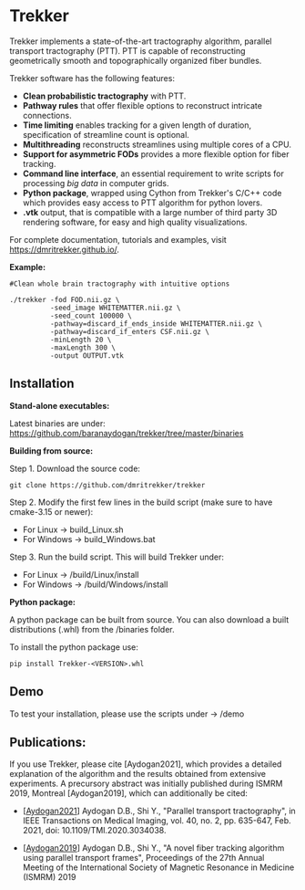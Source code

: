 Trekker
=======

Trekker implements a state-of-the-art tractography algorithm, parallel transport tractography (PTT). PTT is capable of reconstructing geometrically smooth and topographically organized fiber bundles.

Trekker software has the following features:

- **Clean probabilistic tractography** with PTT.
- **Pathway rules** that offer flexible options to reconstruct intricate connections.
- **Time limiting** enables tracking for a given length of duration, specification of streamline count is optional.
- **Multithreading** reconstructs streamlines using multiple cores of a CPU.
- **Support for asymmetric FODs** provides a more flexible option for fiber tracking.
- **Command line interface**, an essential requirement to write scripts for processing *big data* in computer grids.
- **Python package**, wrapped using Cython from Trekker's C/C++ code which provides easy access to PTT algorithm for python lovers.
- **.vtk** output, that is compatible with a large number of third party 3D rendering software, for easy and high quality visualizations.

For complete documentation, tutorials and examples, visit https://dmritrekker.github.io/.

**Example:**

    #Clean whole brain tractography with intuitive options

    ./trekker -fod FOD.nii.gz \
              -seed_image WHITEMATTER.nii.gz \
              -seed_count 100000 \
              -pathway=discard_if_ends_inside WHITEMATTER.nii.gz \
              -pathway=discard_if_enters CSF.nii.gz \
              -minLength 20 \
              -maxLength 300 \
              -output OUTPUT.vtk


Installation
------------


**Stand-alone executables:**

Latest binaries are under: https://github.com/baranaydogan/trekker/tree/master/binaries


**Building from source:**

Step 1. Download the source code:

	git clone https://github.com/dmritrekker/trekker

Step 2. Modify the first few lines in the build script (make sure to have cmake-3.15 or newer):

- For Linux -> build_Linux.sh
- For Windows -> build_Windows.bat

Step 3. Run the build script. This will build Trekker under:

- For Linux -> <TrekkerFolder>/build/Linux/install
- For Windows -> <TrekkerFolder>/build/Windows/install

**Python package:**

A python package can be built from source. You can also download a built distributions (.whl) from the /binaries folder.

To install the python package use:

    pip install Trekker-<VERSION>.whl


Demo
----

To test your installation, please use the scripts under -> <TrekkerFolder>/demo


Publications:
------------

If you use Trekker, please cite [Aydogan2021], which provides a detailed explanation of the algorithm and the results obtained from extensive experiments. A precursory abstract was initially published during ISMRM 2019, Montreal [Aydogan2019], which can additionally be cited:

- [[Aydogan2021](https://ieeexplore.ieee.org/abstract/document/9239977/)] Aydogan D.B., Shi Y., "Parallel transport tractography", in IEEE Transactions on Medical Imaging, vol. 40, no. 2, pp. 635-647, Feb. 2021, doi: 10.1109/TMI.2020.3034038.

- [[Aydogan2019](https://www.researchgate.net/publication/336847169_A_novel_fiber-tracking_algorithm_using_parallel_transport_frames)] Aydogan D.B., Shi Y., "A novel fiber tracking algorithm using parallel transport frames", Proceedings of the 27th Annual Meeting of the International Society of Magnetic Resonance in Medicine (ISMRM) 2019
